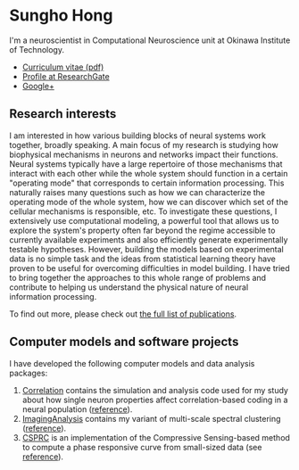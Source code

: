 # Sungho Hong

I'm a neuroscientist in Computational Neuroscience unit at Okinawa Institute of Technology. 

* [Curriculum vitae (pdf)](files/hong_cv_Jan2014.pdf)
* [Profile at ResearchGate](http://www.researchgate.net/profile/Sungho_Hong/)
* [Google+](http://google.com/+SunghoHong)

## Research interests

I am interested in how various building blocks of neural systems work together, broadly speaking. A main focus of my research is studying how biophysical mechanisms in neurons and networks impact their functions. Neural systems typically have a large repertoire of those mechanisms that interact with each other while the whole system should function in a certain "operating mode" that corresponds to certain information processing. This naturally raises many questions such as how we can characterize the operating mode of the whole system, how we can discover which set of the cellular mechanisms is responsible, etc. To investigate these questions, I extensively use computational modeling, a powerful tool that allows us to explore the system's property often far beyond the regime accessible to currently available experiments and also efficiently generate experimentally testable hypotheses. However, building the models based on experimental data is no simple task and the ideas from statistical learning theory have proven to be useful for overcoming difficulties in model building. I have tried to bring together the approaches to this whole range of problems and contribute to helping us understand the physical nature of neural information processing.

To find out more, please check out [the full list of publications](http://www.researchgate.net/profile/Sungho_Hong/publications/).


## Computer models and software projects

I have developed the following computer models and data analysis packages:

1. [Correlation](http://github.com/shhong/correlation) contains the simulation and analysis code used for my study about how single neuron properties affect correlation-based coding in a neural population ([reference](http://www.jneurosci.org/content/32/4/1413)).
2. [ImagingAnalysis](http://github.com/JihwanMyung/ImagingAnalysis) contains my variant of multi-scale spectral clustering ([reference](http://www.jneurosci.org/content/32/26/8900)).
3. [CSPRC](http://github.com/shhong/csprc) is an implementation of the Compressive Sensing-based method to compute a phase responsive curve from small-sized data (see [reference](http://jn.physiology.org/content/108/7/2069)).

